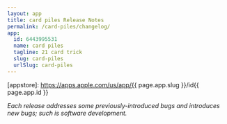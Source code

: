 ```yaml
---
layout: app
title: card piles Release Notes
permalink: /card-piles/changelog/
app:
  id: 6443995531
  name: card piles
  tagline: 21 card trick
  slug: card-piles
  urlSlug: card-piles
---
```


[appstore]: https://apps.apple.com/us/app/{{ page.app.slug }}/id{{ page.app.id }}

_Each release addresses some previously-introduced bugs and introduces new bugs; such is software development._
